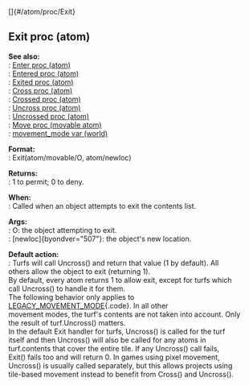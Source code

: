 []{#/atom/proc/Exit}    
## Exit proc (atom)    
**See also:**    
:   [Enter proc (atom)](/ref/atom/proc/Enter.md)    
:   [Entered proc (atom)](/ref/atom/proc/Entered.md)    
:   [Exited proc (atom)](/ref/atom/proc/Exited.md)    
:   [Cross proc (atom)](/ref/atom/proc/Cross.md)    
:   [Crossed proc (atom)](/ref/atom/proc/Crossed.md)    
:   [Uncross proc (atom)](/ref/atom/proc/Uncross.md)    
:   [Uncrossed proc (atom)](/ref/atom/proc/Uncrossed.md)    
:   [Move proc (movable atom)](/ref/atom/movable/proc/Move.md)    
:   [movement_mode var (world)](/ref/world/var/movement_mode.md)    
<!-- -->    
**Format:**    
:   Exit(atom/movable/O, atom/newloc)    
<!-- -->    
**Returns:**    
:   1 to permit; 0 to deny.    
<!-- -->    
**When:**    
:   Called when an object attempts to exit the contents list.    
<!-- -->    
**Args:**    
:   O: the object attempting to exit.    
:   [newloc]{byondver="507"}: the object\'s new location.    
<!-- -->    
**Default action:**    
:   Turfs will call Uncross() and return that value (1 by default). All    
    others allow the object to exit (returning 1).    
By default, every atom returns 1 to allow exit, except for turfs which    
call Uncross() to handle it for them.    
The following behavior only applies to    
[LEGACY_MOVEMENT_MODE](/ref/world/var/movement_mode.md){.code}. In all other    
movement modes, the turf\'s contents are not taken into account. Only    
the result of turf.Uncross() matters.    
In the default Exit handler for turfs, Uncross() is called for the turf    
itself and then Uncross() will also be called for any atoms in    
turf.contents that cover the entire tile. If any Uncross() call fails,    
Exit() fails too and will return 0. In games using pixel movement,    
Uncross() is usually called separately, but this allows projects using    
tile-based movement instead to benefit from Cross() and Uncross().  